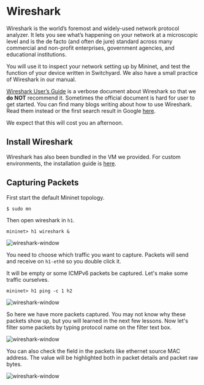 # Wireshark

Wireshark is the world’s foremost and widely-used network protocol analyzer. It lets you see what’s happening on your network at a microscopic level and is the de facto (and often de jure) standard across many commercial and non-profit enterprises, government agencies, and educational institutions.

You will use it to inspect your network setting up by Mininet, and test the function of your device written in Switchyard. We also have a small practice of Wireshark in our manual.

[Wireshark User’s Guide](https://www.wireshark.org/docs/wsug\_html/) is a verbose document about Wireshark so that we **do NOT** recommend it. Sometimes the official document is hard for user to get started. You can find many blogs writing about how to use Wireshark. Read them instead or the first search result in Google [here](https://www.howtogeek.com/104278/how-to-use-wireshark-to-capture-filter-and-inspect-packets/).

We expect that this will cost you an afternoon.

## Install Wireshark

Wireshark has also been bundled in the VM we provided. For custom environments, the installation guide is [here](../../appendix/environment-setup.md#install-wireshark).

## Capturing Packets

First start the default Mininet topology.

```
$ sudo mn
```

Then open wireshark in `h1`.

```
mininet> h1 wireshark &
```

![wireshark-window](../../.gitbook/assets/wireshark\_0.png)

You need to choose which traffic you want to capture. Packets will send and receive on `h1-eth0` so you double click it.

It will be empty or some ICMPv6 packets be captured. Let's make some traffic ourselves.

```
mininet> h1 ping -c 1 h2
```

![wireshark-window](../../.gitbook/assets/wireshark\_1.png)

So here we have more packets captured. You may not know why these packets show up, but you will learned in the next few lessons. Now let's filter some packets by typing protocol name on the filter text box.

![wireshark-window](../../.gitbook/assets/wireshark\_2.png)

You can also check the field in the packets like ethernet source MAC address. The value will be highlighted both in packet details and packet raw bytes.

![wireshark-window](../../.gitbook/assets/wireshark\_3.png)
